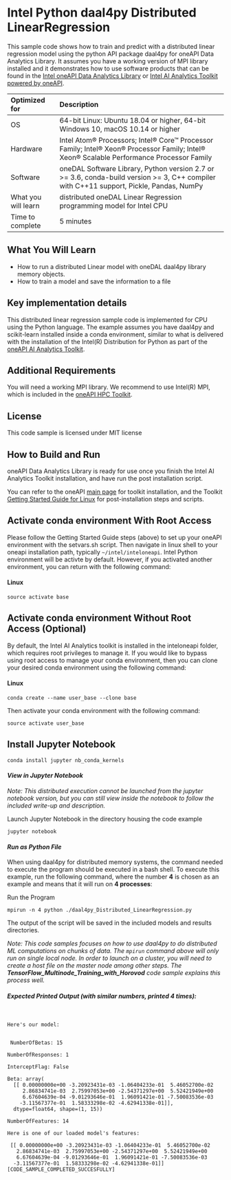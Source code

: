 # Intel Python daal4py Distributed LinearRegression
This sample code shows how to train and predict with a distributed linear regression model using the python API package daal4py for oneAPI Data Analytics Library. It assumes you have a working version of MPI library installed and it demonstrates how to use software products that can be found in the [Intel oneAPI Data Analytics Library](https://software.intel.com/content/www/us/en/develop/tools/oneapi/components/onedal.html) or [Intel AI Analytics Toolkit powered by oneAPI](https://software.intel.com/content/www/us/en/develop/tools/oneapi/ai-analytics-toolkit.html). 

| Optimized for                     | Description
| :---                              | :---
| OS                                | 64-bit Linux: Ubuntu 18.04 or higher, 64-bit Windows 10, macOS 10.14 or higher
| Hardware                          | Intel Atom® Processors; Intel® Core™ Processor Family; Intel® Xeon® Processor Family; Intel® Xeon® Scalable Performance Processor Family
| Software                          | oneDAL Software Library, Python version 2.7 or >= 3.6, conda-build version >= 3, C++ compiler with C++11 support, Pickle, Pandas, NumPy
| What you will learn               | distributed oneDAL Linear Regression programming model for Intel CPU
| Time to complete                  | 5 minutes

## What You Will Learn

* How to run a distributed Linear model with oneDAL daal4py library memory objects.
* How to train a model and save the information to a file
  
## Key implementation details 
This distributed linear regression sample code is implemented for CPU using the Python language. The example assumes you have daal4py and scikit-learn installed inside a conda environment, similar to what is delivered with the installation of the Intel(R) Distribution for Python as part of the [oneAPI AI Analytics Toolkit](https://software.intel.com/en-us/oneapi/ai-kit). 
 

## Additional Requirements
You will need a working MPI library. We recommend to use Intel(R) MPI, which is included in the [oneAPI HPC Toolkit](https://software.intel.com/en-us/oneapi/hpc-kit).
  
## License  
This code sample is licensed under MIT license

## How to Build and Run 

oneAPI Data Analytics Library is ready for use once you finish the Intel AI Analytics Toolkit installation, and have run the post installation script.

You can refer to the oneAPI [main page](https://software.intel.com/en-us/oneapi) for toolkit installation, and the Toolkit [Getting Started Guide for Linux](https://software.intel.com/en-us/get-started-with-intel-oneapi-linux-get-started-with-the-intel-ai-analytics-toolkit) for post-installation steps and scripts.


## Activate conda environment With Root Access

Please follow the Getting Started Guide steps (above) to set up your oneAPI environment with the setvars.sh script. Then navigate in linux shell to your oneapi installation path, typically `~/intel/inteloneapi`. Intel Python environment will be activte by default. However, if you activated another environment, you can return with the following command:

#### Linux
```
source activate base
```

## Activate conda environment Without Root Access (Optional)

By default, the Intel AI Analytics toolkit is installed in the inteloneapi folder, which requires root privileges to manage it. If you would like to bypass using root access to manage your conda environment, then you can clone your desired conda environment using the following command:

#### Linux
```
conda create --name user_base --clone base
```

Then activate your conda environment with the following command:

```
source activate user_base
```

## Install Jupyter Notebook
```
conda install jupyter nb_conda_kernels
```

#### _View in Jupyter Notebook_

_Note: This distributed execution cannot be launched from the jupyter notebook version, but you can still view inside the notebook to follow the included write-up and description._

Launch Jupyter Notebook in the directory housing the code example

```
jupyter notebook
```

#### _Run as Python File_

When using daal4py for distributed memory systems, the command needed to execute the program should be executed in a bash shell. To execute this example, run the following command, where the number **4** is chosen as an example and means that it will run on **4 processes**:

Run the Program

`mpirun -n 4 python ./daal4py_Distributed_LinearRegression.py`

The output of the script will be saved in the included models and results directories. 

_Note: This code samples focuses on how to use daal4py to do distributed ML computations on chunks of data. The `mpirun` command above will only run on single local node. In order to launch on a cluster, you will need to create a host file on the master node among other steps. The **TensorFlow_Multinode_Training_with_Horovod** code sample explains this process well._

##### Expected Printed Output (with similar numbers, printed 4 times):
```


Here's our model:


 NumberOfBetas: 15

NumberOfResponses: 1

InterceptFlag: False

Beta: array(
  [[ 0.00000000e+00 -3.20923431e-03 -1.06404233e-01  5.46052700e-02
     2.86834741e-03  2.75997053e+00 -2.54371297e+00  5.52421949e+00
     6.67604639e-04 -9.01293646e-01  1.96091421e-01 -7.50083536e-03
    -3.11567377e-01  1.58333298e-02 -4.62941338e-01]],
  dtype=float64, shape=(1, 15))

NumberOfFeatures: 14

Here is one of our loaded model's features:

 [[ 0.00000000e+00 -3.20923431e-03 -1.06404233e-01  5.46052700e-02
   2.86834741e-03  2.75997053e+00 -2.54371297e+00  5.52421949e+00
   6.67604639e-04 -9.01293646e-01  1.96091421e-01 -7.50083536e-03
  -3.11567377e-01  1.58333298e-02 -4.62941338e-01]]
[CODE_SAMPLE_COMPLETED_SUCCESFULLY]

```

